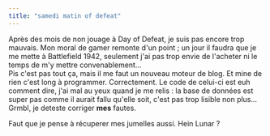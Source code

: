 ```yaml
---
title: "samedi matin of defeat"
---
```


Après des mois de non jouage à Day of Defeat, je suis pas encore trop mauvais.
Mon moral de gamer remonte d'un point ; un jour il faudra que je me mette à
Battlefield 1942, seulement j'ai pas trop envie de l'acheter ni le temps de
m'y mettre convenablement...  
Pis c'est pas tout ça, mais il me faut un nouveau moteur de blog. Et mine de
rien c'est long à programmer. Correctement. Le code de celui-ci est euh
comment dire, j'ai mal au yeux quand je me relis : la base de données est
super pas comme il aurait fallu qu'elle soit, c'est pas trop lisible non
plus... Grmbl, je deteste corriger **mes** fautes.

Faut que je pense à récuperer mes jumelles aussi. Hein Lunar ?


